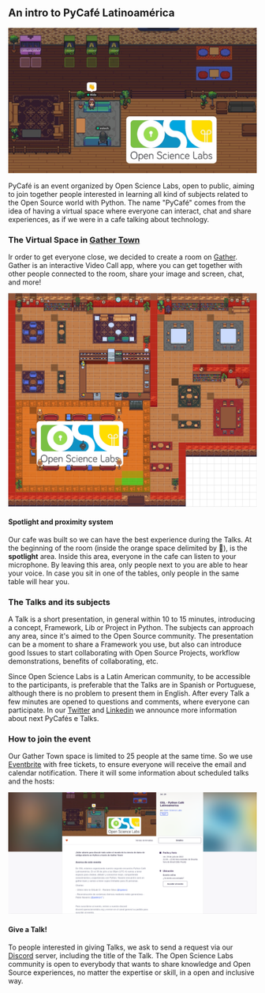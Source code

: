 <!--
.. title: PyCafé+Talks Latinoamérica
.. slug: en
.. date: 2022-08-04
.. author: Luã Bida Vacaro
.. tags: meeting, talks
.. category: meeting
.. link: 
.. description: 
.. type: text
-->
  

<!-- # [EN] Guia de funcionamento do PyCafé -->

  

## An intro to PyCafé Latinoamérica

  

<img  src="../../../images/guidelines/pycafe/pycafe.jpg"  alt="pycafe"  width="700"/>

  

PyCafé is an event organized by Open Science Labs, open to public, aiming to join together people interested in learning all kind of subjects related to the Open Source world with Python. The name "PyCafé" comes from the idea of having a virtual space where everyone can interact, chat and share experiences, as if we were in a cafe talking about technology.
  

### The Virtual Space in [Gather Town](https://app.gather.town/)

  
Ir order to get everyone close, we decided to create a room on [Gather](https://app.gather.town/app/p5D97jKFqewvbIcn/Open%20Science%20Labs%20Cafe). Gather is an interactive Video Call app, where you can get together with other people connected to the room, share your image and screen, chat, and more! 

<img  src="../../../images/guidelines/pycafe/pycafe_room.png"  alt="pycafe_room"  width="700"/>

  

#### Spotlight and proximity system

  
Our cafe was built so we can have the best experience during the Talks. At the beginning of the room (inside the orange space delimited by 📢), is the **spotlight** area. Inside this area, everyone in the cafe can listen to your microphone.
By leaving this area, only people next to you are able to hear your voice. In case you sit in one of the tables, only people in the same table will hear you.


### The Talks and its subjects

A Talk is a short presentation, in general within 10 to 15 minutes, introducing a concept, Framework, Lib or Project in Python. The subjects can approach any area, since it's aimed to the Open Source community. The presentation can be a moment to share a Framework you use, but also can introduce good Issues to start collaborating with Open Source Projects, workflow demonstrations, benefits of collaborating, etc.  

Since Open Science Labs is a Latin American community, to be accessible to the participants, is preferable that the Talks are in Spanish or Portuguese, although there is no problem to present them in English. After every Talk a few minutes are opened to questions and comments, where everyone can participate. In our [Twitter](https://twitter.com/opensciencelabs) and [Linkedin](https://www.linkedin.com/company/open-science-labs/) we announce more information about next PyCafés e Talks.

### How to join the event

Our Gather Town space is limited to 25 people at the same time. So we use [Eventbrite](https://eventbrite.com/)  with free tickets, to ensure everyone will receive the email and calendar notification. There it will some information about scheduled talks and the hosts:


<img  src="../../../images/guidelines/pycafe/pycafe_event.png"  alt="pycafe_room"  width="auto"/>

  
#### Give a Talk!

To people interested in giving Talks, we ask to send a request via our  [Discord](http://discord.opensciencelabs.org) server, including the title of the Talk. The Open Science Labs community is open to everybody that wants to share knowledge and Open Source experiences, no matter the expertise or skill, in a open and inclusive way.  
